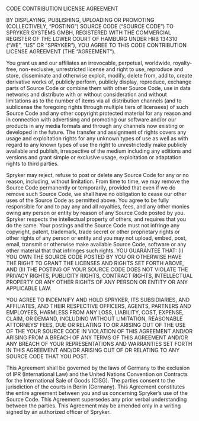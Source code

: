 CODE CONTRIBUTION LICENSE AGREEMENT

BY DISPLAYING, PUBLISHING, UPLOADING OR PROMOTING (COLLECTIVELY, “POSTING”) SOURCE CODE (“SOURCE CODE”) TO SPRYKER SYSTEMS GMBH, REGISTERED WITH THE COMMERCIAL REGISTER OF THE LOWER COURT OF HAMBURG UNDER HRB 134310 (“WE”, “US” OR ”SPRYKER”), YOU AGREE TO THIS CODE CONTRIBUTION LICENSE AGREEMENT (THE “AGREEMENT”).

You grant us and our affiliates an irrevocable, perpetual, worldwide, royalty-free, non-exclusive, unrestricted license and right to use, reproduce and store, disseminate and otherwise exploit, modify, delete from, add to, create derivative works of, publicly perform, publicly display, reproduce, exchange parts of Source Code or combine them with other Source Code, use in data networks and distribute with or without consideration and without limitations as to the number of items via all distribution channels (and to sublicense the foregoing rights through multiple tiers of licensees) of such Source Code and any other copyright protected material for any reason and in connection with advertising and promoting our software and/or our products in any media formats and through any channels now existing or developed in the future. The transfer and assignment of rights covers any usage and exploitation rights for any unknown types of use as well as with regard to any known types of use the right to unrestrictedly make publicly available and publish, irrespective of the medium including any editions and versions and grant simple or exclusive usage, exploitation or adaptation rights to third parties.

Spryker may reject, refuse to post or delete any Source Code for any or no reason, including, without limitation.
From time to time, we may remove the Source Code permanently or temporarily, provided that even if we do remove such Source Code, we shall have no obligation to cease our other uses of the Source Code as permitted above.
You agree to be fully responsible for and to pay any and all royalties, fees, and any other monies owing any person or entity by reason of any Source Code posted by you.
Spryker respects the intellectual property of others, and requires that you do the same. Your postings and the Source Code must not infringe any copyright, patent, trademark, trade secret or other proprietary rights or other rights of any person or entity and you may not upload, embed, post, email, transmit or otherwise make available Source Code, software or any other material that that infringes such rights.
YOU GUARANTEE THAT: (I) YOU OWN THE SOURCE CODE POSTED BY YOU OR OTHERWISE HAVE THE RIGHT TO GRANT THE LICENSES AND RIGHTS SET FORTH ABOVE, AND (II) THE POSTING OF YOUR SOURCE CODE DOES NOT VIOLATE THE PRIVACY RIGHTS, PUBLICITY RIGHTS, CONTRACT RIGHTS, INTELLECTUAL PROPERTY OR ANY OTHER RIGHTS OF ANY PERSON OR ENTITY OR ANY APPLICABLE LAW.

YOU AGREE TO INDEMNIFY AND HOLD SPRYKER, ITS SUBSIDIARIES, AND AFFILIATES, AND THEIR RESPECTIVE OFFICERS, AGENTS, PARTNERS AND EMPLOYEES, HARMLESS FROM ANY LOSS, LIABILITY, COST, EXPENSE, CLAIM, OR DEMAND, INCLUDING WITHOUT LIMITATION, REASONABLE ATTORNEYS’ FEES, DUE OR RELATING TO OR ARISING OUT OF THE USE OF THE YOUR SOURCE CODE IN VIOLATION OF THIS AGREEMENT AND/OR ARISING FROM A BREACH OF ANY TERMS OF THIS AGREEMENT AND/OR ANY BREACH OF YOUR REPRESENTATIONS AND WARRANTIES SET FORTH IN THIS AGREEMENT AND/OR ARISING OUT OF OR RELATING TO ANY SOURCE CODE THAT YOU POST.

This Agreement shall be governed by the laws of Germany to the exclusion of IPR (International Law) and the United Nations Convention on Contracts for the International Sale of Goods (CISG). The parties consent to the jurisdiction of the courts in Berlin (Germany).
This Agreement constitutes the entire agreement between you and us concerning Spryker’s use of the Source Code. This Agreement supersedes any prior verbal understanding between the parties. This Agreement may be amended only in a writing signed by an authorized officer of Spryker.
